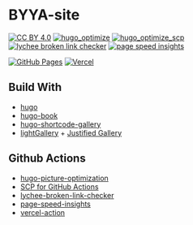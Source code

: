 # BYYA-site

[![CC BY 4.0][cc-by-image]][cc-by]
[![hugo_optimize](https://github.com/scillidan/BYYA-site/actions/workflows/hugo_optimize.yml/badge.svg)](https://github.com/scillidan/BYYA-site/actions/workflows/hugo_optimize.yml)
[![hugo_optimize_scp](https://github.com/scillidan/BYYA-site/actions/workflows/hugo_optimize_scp.yml/badge.svg)](https://github.com/scillidan/BYYA-site/actions/workflows/hugo_optimize_scp.yml)
[![lychee broken link checker](https://github.com/scillidan/BYYA-site/actions/workflows/lychee-broken-link-checker.yml/badge.svg)](https://github.com/scillidan/BYYA-site/actions/workflows/lychee-broken-link-checker.yml)
[![page speed insights](https://github.com/scillidan/BYYA-site/actions/workflows/page-speed-insights.yml/badge.svg)](https://github.com/scillidan/BYYA-site/actions/workflows/page-speed-insights.yml)

[![GitHub Pages](https://img.shields.io/static/v1?style=for-the-badge&message=GitHub+Pages&color=222222&logo=GitHub+Pages&logoColor=FFFFFF&label=)](https://scillidan.github.io/BYYA-site)
[![Vercel](https://img.shields.io/static/v1?style=for-the-badge&message=Vercel&color=000000&logo=Vercel&logoColor=FFFFFF&label=)](https://byya-markt.vercel.app)

[cc-by]: http://creativecommons.org/licenses/by/4.0/
[cc-by-image]: https://i.creativecommons.org/l/by/4.0/88x31.png
[cc-by-shield]: https://img.shields.io/badge/License-CC%20BY%204.0-lightgrey.svg

## Build With

- [hugo](https://gohugo.io/)
- [hugo-book](https://github.com/alex-shpak/hugo-book)
- [hugo-shortcode-gallery](https://github.com/mfg92/hugo-shortcode-gallery)
- [lightGallery](https://www.lightgalleryjs.com/) + [Justified Gallery](https://miromannino.github.io/Justified-Gallery/)

## Github Actions

- [hugo-picture-optimization](https://github.com/b-m-f/hugo-picture-optimization)
- [SCP for GitHub Actions](https://github.com/appleboy/scp-action)
- [lychee-broken-link-checker](https://github.com/marketplace/actions/lychee-broken-link-checker)
- [page-speed-insights](https://github.com/marketplace/actions/page-speed-insights)
- [vercel-action](https://github.com/marketplace/actions/vercel-action)